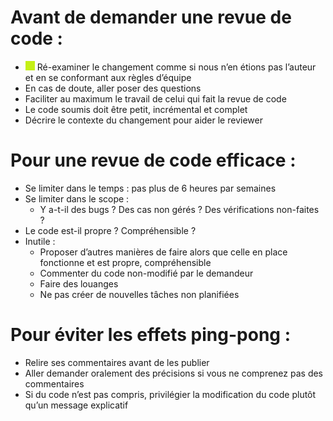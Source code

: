 #	Avant de demander une revue de code :
-	![#c5f015](/img/green.png) Ré-examiner le changement comme si nous n’en étions pas l’auteur et en se conformant aux règles d’équipe
-	En cas de doute, aller poser des questions
-	Faciliter au maximum le travail de celui qui fait la revue de code
-	Le code soumis doit être petit, incrémental et complet
-	Décrire le contexte du changement pour aider le reviewer
#	Pour une revue de code efficace :
-	Se limiter dans le temps : pas plus de 6 heures par semaines
-	Se limiter dans le scope : 
    - Y a-t-il des bugs ? Des cas non gérés ? Des vérifications non-faites ?
- Le code est-il propre ? Compréhensible ?
- Inutile :
    - Proposer d’autres manières de faire alors que celle en place fonctionne et est propre, compréhensible
    - Commenter du code non-modifié par le demandeur
    - Faire des louanges
    - Ne pas créer de nouvelles tâches non planifiées
#	Pour éviter les effets ping-pong :
-	Relire ses commentaires avant de les publier 
-	Aller demander oralement des précisions si vous ne comprenez pas des commentaires
-	Si du code n’est pas compris, privilégier la modification du code plutôt qu’un message explicatif

